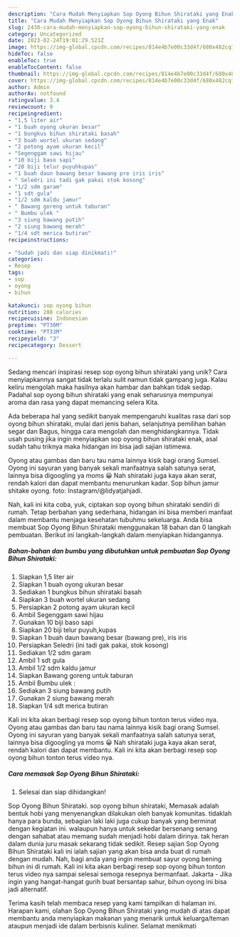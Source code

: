 ```yaml
---
description: "Cara Mudah Menyiapkan Sop Oyong Bihun Shirataki yang Enak"
title: "Cara Mudah Menyiapkan Sop Oyong Bihun Shirataki yang Enak"
slug: 2430-cara-mudah-menyiapkan-sop-oyong-bihun-shirataki-yang-enak
category: Uncategorized
date: 2023-02-24T19:01:29.521Z
image: https://img-global.cpcdn.com/recipes/814e4b7e00c33d4f/680x482cq70/sop-oyong-bihun-shirataki-foto-resep-utama.jpg
hideToc: false
enableToc: true
enableTocContent: false
thumbnail: https://img-global.cpcdn.com/recipes/814e4b7e00c33d4f/680x482cq70/sop-oyong-bihun-shirataki-foto-resep-utama.jpg
cover: https://img-global.cpcdn.com/recipes/814e4b7e00c33d4f/680x482cq70/sop-oyong-bihun-shirataki-foto-resep-utama.jpg
author: Admin
authorAv: notfound
ratingvalue: 3.4
reviewcount: 9
recipeingredient:
- "1,5 liter air"
- "1 buah oyong ukuran besar"
- "1 bungkus bihun shirataki basah"
- "3 buah wortel ukuran sedang"
- "2 potong ayam ukuran kecil"
- "Segenggam sawi hijau"
- "10 biji baso sapi"
- "20 biji telur puyuhkupas"
- "1 buah daun bawang besar bawang pre iris iris"
- " Seledri ini tadi gak pakai stok kosong"
- "1/2 sdm garam"
- "1 sdt gula"
- "1/2 sdm kaldu jamur"
- " Bawang goreng untuk taburan"
- " Bumbu ulek "
- "3 siung bawang putih"
- "2 siung bawang merah"
- "1/4 sdt merica butiran"
recipeinstructions:

- "Sudah jadi dan siap dinikmati!"
categories:
- Resep
tags:
- sop
- oyong
- bihun

katakunci: sop oyong bihun 
nutrition: 288 calories
recipecuisine: Indonesian
preptime: "PT30M"
cooktime: "PT33M"
recipeyield: "3"
recipecategory: Dessert

---
```





Sedang mencari inspirasi resep sop oyong bihun shirataki yang unik? Cara menyiapkannya sangat tidak terlalu sulit namun tidak gampang juga. Kalau keliru mengolah maka hasilnya akan hambar dan bahkan tidak sedap. Padahal sop oyong bihun shirataki yang enak seharusnya mempunyai aroma dan rasa yang dapat memancing selera Kita.





Ada beberapa hal yang sedikit banyak mempengaruhi kualitas rasa dari sop oyong bihun shirataki, mulai dari jenis bahan, selanjutnya pemilihan bahan segar dan Bagus, hingga cara mengolah dan menghidangkannya. Tidak usah pusing jika ingin menyiapkan sop oyong bihun shirataki enak,      asal sudah tahu triknya maka hidangan ini bisa jadi sajian istimewa.














Oyong atau gambas dan baru tau nama lainnya kisik bagi orang Sumsel. Oyong ini sayuran yang banyak sekali manfaatnya salah satunya serat, lainnya bisa digoogling ya moms 😀 Nah shirataki juga kaya akan serat, rendah kalori dan dapat membantu menurunkan kadar. Sop bihun jamur shitake oyong. foto: Instagram/@lidyatjahjadi.






Nah, kali ini kita coba, yuk, ciptakan sop oyong bihun shirataki sendiri di rumah. Tetap berbahan yang sederhana, hidangan ini bisa memberi manfaat dalam membantu menjaga kesehatan tubuhmu sekeluarga. Anda bisa membuat Sop Oyong Bihun Shirataki menggunakan 18 bahan dan 0 langkah pembuatan. Berikut ini langkah-langkah dalam menyiapkan hidangannya.

<!--inarticleads1-->

##### Bahan-bahan dan bumbu yang dibutuhkan untuk pembuatan Sop Oyong Bihun Shirataki:

1. Siapkan 1,5 liter air
1. Siapkan 1 buah oyong ukuran besar
1. Sediakan 1 bungkus bihun shirataki basah
1. Siapkan 3 buah wortel ukuran sedang
1. Persiapkan 2 potong ayam ukuran kecil
1. Ambil Segenggam sawi hijau
1. Gunakan 10 biji baso sapi
1. Siapkan 20 biji telur puyuh,kupas
1. Siapkan 1 buah daun bawang besar (bawang pre), iris iris
1. Persiapkan  Seledri (ini tadi gak pakai, stok kosong)
1. Sediakan 1/2 sdm garam
1. Ambil 1 sdt gula
1. Ambil 1/2 sdm kaldu jamur
1. Siapkan  Bawang goreng untuk taburan
1. Ambil  Bumbu ulek :
1. Sediakan 3 siung bawang putih
1. Gunakan 2 siung bawang merah
1. Siapkan 1/4 sdt merica butiran


Kali ini kita akan berbagi resep sop oyong bihun tonton terus video nya. Oyong atau gambas dan baru tau nama lainnya kisik bagi orang Sumsel. Oyong ini sayuran yang banyak sekali manfaatnya salah satunya serat, lainnya bisa digoogling ya moms 😀 Nah shirataki juga kaya akan serat, rendah kalori dan dapat membantu. Kali ini kita akan berbagi resep sop oyong bihun tonton terus video nya. 

<!--inarticleads2-->

##### Cara memasak Sop Oyong Bihun Shirataki:


1. Selesai dan siap dihidangkan!

Sop Oyong Bihun Shirataki. sop oyong bihun shirataki, Memasak adalah bentuk hobi yang menyenangkan dilakukan oleh banyak komunitas. tidaklah hanya para bunda, sebagian laki laki juga cukup banyak yang berminat dengan kegiatan ini. walaupun hanya untuk sekedar bersenang senang dengan sahabat atau memang sudah menjadi hobi dalam dirinya. tak heran dalam dunia juru masak sekarang tidak sedikit. Resep sajian Sop Oyong Bihun Shirataki kali ini ialah sajian yang akan bisa anda buat di rumah dengan mudah. Nah, bagi anda yang ingin membuat sayur oyong bening bihun ini di rumah. Kali ini kita akan berbagi resep sop oyong bihun tonton terus video nya sampai selesai semoga resepnya bermanfaat. Jakarta - Jika ingin yang hangat-hangat gurih buat bersantap sahur, bihun oyong ini bisa jadi alternatif. 

Terima kasih telah membaca resep yang kami tampilkan di halaman ini. Harapan kami, olahan Sop Oyong Bihun Shirataki yang mudah di atas dapat membantu anda menyiapkan makanan yang menarik untuk keluarga/teman ataupun menjadi ide dalam berbisnis kuliner. Selamat menikmati
